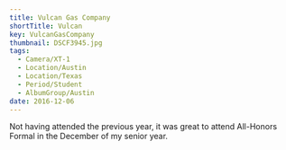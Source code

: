```yaml
---
title: Vulcan Gas Company
shortTitle: Vulcan
key: VulcanGasCompany
thumbnail: DSCF3945.jpg
tags:
  - Camera/XT-1
  - Location/Austin
  - Location/Texas
  - Period/Student
  - AlbumGroup/Austin
date: 2016-12-06
---
```

Not having attended the previous year, it was great to attend All-Honors Formal in the December of my senior year.
